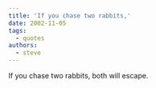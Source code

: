 ```yaml
---
title: 'If you chase two rabbits,'
date: 2002-11-05
tags:
  - quotes
authors:
  - steve
---
```


If you chase two rabbits, both will escape.
